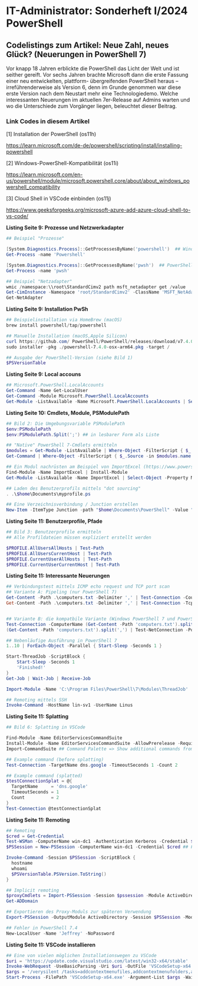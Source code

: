 # IT-Administrator: Sonderheft I/2024 PowerShell

## Codelistings zum Artikel: Neue Zahl, neues Glück? (Neuerungen in PowerShell 7)

Vor knapp 18 Jahren erblickte die PowerShell das Licht der Welt und ist seither gereift.
Vor sechs Jahren brachte Microsoft dann die erste Fassung einer neu entwickelten, plattform-
übergreifenden PowerShell heraus – irreführenderweise als Version 6, denn im Grunde genommen
war diese erste Version nach dem Neustart mehr eine Technologiedemo. Welche interessanten
Neuerungen im aktuellen 7er-Release auf Admins warten und wo die Unterschiede zum
Vorgänger liegen, beleuchtet dieser Beitrag.

### Link Codes in diesem Artikel

[1] Installation der PowerShell (os11h)

https://learn.microsoft.com/de-de/powershell/scripting/install/installing-powershell

[2] Windows-PowerShell-Kompatibilität (os11i)

https://learn.microsoft.com/en-us/powershell/module/microsoft.powershell.core/about/about_windows_powershell_compatibility

[3] Cloud Shell in VSCode einbinden (os11j)

https://www.geeksforgeeks.org/microsoft-azure-add-azure-cloud-shell-to-vs-code/



**Listing Seite 9: Prozesse und Netzwerkadapter**

```powershell
## Beispiel "Prozesse"

[System.Diagnostics.Process]::GetProcessesByName('powershell')  ## Windows PowerShell  
Get-Process -name 'Powershell'

[System.Diagnostics.Process]::GetProcessesByName('pwsh')  ## PowerShell 6 ff
Get-Process -name 'pwsh'

## Beispiel "Netzadapter"
wmic /namespace:\\root\StandardCimv2 path msft_netadapter get /value
Get-CimInstance -Namespace 'root/StandardCimv2' -ClassName 'MSFT_NetAdapter'
Get-NetAdapter
```



**Listing Seite 9: Installation PwSh**

```powershell
## Beispielinstallation via HomeBrew (macOS)
brew install powershell/tap/powershell

## Manuelle Installation (macOS,Apple Silicon)
curl https://github.com/ PowerShell/PowerShell/releases/download/v7.4.0/powershell-7.4.0-osx-arm64.pkg -o powershell-7.4.0-osx-arm64.pkg
sudo installer -pkg ./powershell-7.4.0-osx-arm64.pkg -target /

## Ausgabe der PowerShell-Version (siehe Bild 1)
$PSVersionTable
```



**Listing Seite 9: Local accouns**

```powershell
## Microsoft.PowerShell.LocalAccounts
Get-Command -Name Get-LocalUser
Get-Command -Module Microsoft.PowerShell.LocalAccounts
Get-Module -ListAvailable -Name Microsoft.PowerShell.LocalAccounts | Select-Object -Property ModuleBase
```



**Listing Seite 10: Cmdlets, Module, PSModulePath**

```powershell
## Bild 2: Die Umgebungsvariable PSModulePath
$env:PSModulePath
$env:PSModulePath.Split(';') ## in lesbarer Form als Liste

## "Native" PowerShell 7-Cmdlets ermitteln
$modules = Get-Module -ListAvailable | Where-Object -FilterScript { $_.path -like "$pshome*" } 
Get-Command | Where-Object -FilterScript { $_.Source -in $modules.name } | Sort-Object -Property Name | Get-Unique | Measure-Object

## Ein Modul nachrüsten am Beispiel von ImportExcel (https://www.powershellgallery.com/packages/ImportExcel/)
Find-Module -Name ImportExcel | Install-Module
Get-Module -ListAvailable -Name ImportExcel | Select-Object -Property ModuleBase

## Laden des Benutzerprofils mittels "dot sourcing"
. .\$home\Documents\myprofile.ps

## Eine Verzeichnisverbindung / Junction erstellen
New-Item -ItemType Junction -path "$home\Documents\PowerShell" -Value "$home\Documents\WindowsPowerShell"
```



**Listing Seite 11: Benutzerprofile, Pfade**

```powershell
## Bild 3: Benutzerprofile ermitteln
## Alle Profildateien müssen expliziert erstellt werden

$PROFILE.AllUsersAllHosts | Test-Path
$PROFILE.AllUsersCurrentHost | Test-Path
$PROFILE.CurrentUserAllHosts | Test-Path
$PROFILE.CurrentUserCurrentHost | Test-Path

```



**Listing Seite 11: Interessante Neuerungen**

```powershell
## Verbindungstest mittels ICMP echo request und TCP port scan
## Variante A: Pipeling (nur PowerShell 7)
Get-Content -Path .\computers.txt -Delimiter ',' | Test-Connection -Count 1
Get-Content -Path .\computers.txt -Delimiter ',' | Test-Connection -TcpPort 3389


## Variante B: die kompatbile Variante (Windows PowerShell 7 und PowerShell 7)
Test-Connection -ComputerName (Get-Content -Path 'computers.txt').split(',') -Count 1
(Get-Content -Path 'computers.txt').split(',') | Test-NetConnection -Port 3389

## Nebenläufige Ausführung in PowerShell 7
1..10 | ForEach-Object -Parallel { Start-Sleep -Seconds 1 }

Start-ThreadJob -ScriptBlock {
    Start-Sleep -Seconds 1
    'Finished!'
}
Get-Job | Wait-Job | Receive-Job

Import-Module -Name 'C:\Program Files\PowerShell\7\Modules\ThreadJob'

## Remoting mittels SSH
Invoke-Command -HostName lin-sv1 -UserName Linus
```



**Listing Seite 11: Splatting**

```powershell
## Bild 6: Splatting in VSCode

Find-Module -Name EditorServicesCommandSuite
Install-Module -Name EditorServicesCommandSuite -AllowPrerelease -RequiredVersion 1.0.0-beta4
Import-CommandSuite ## Command Palette => Show additional commands from PowerShell: Splat Command

## Example command (before splatting)
Test-Connection -TargetName dns.google -TimeoutSeconds 1 -Count 2

## Example command (splatted)
$testConnectionSplat = @{
  TargetName     = 'dns.google'
  TimeoutSeconds = 1
  Count          = 2
}
Test-Connection @testConnectionSplat
```



**Listing Seite 11: Remoting**

```powershell
## Remoting
$cred = Get-Credential
Test-WSMan -ComputerName win-dc1 -Authentication Kerberos -Credential $cred
$PSSession = New-PSSession -ComputerName win-dc1 -Credential $cred ## Fan out

Invoke-Command -Session $PSSession -ScriptBlock {
  hostname
  whoami
  $PSVersionTable.PSVersion.ToString()
}

## Implicit remoting
$proxyCmdlets = Import-PSSession -Session $pssession -Module ActiveDirectory 
Get-ADDomain

## Exportieren des Proxy-Moduls zur späteren Verwendung
Export-PSSession -OutputModule ActiveDirectory -Session $PSSession -Module ActiveDirectory -AllowClobber

## Fehler in PowerShell 7.4
New-LocalUser -Name 'Jeffrey' -NoPassword

```



**Listing Seite 11: VSCode installieren**

```powershell
## Eine von vielen möglichen Installationswegen zu VSCode
$uri = 'https://update.code.visualstudio.com/latest/win32-x64/stable'
Invoke-WebRequest -UseBasicParsing -Uri $uri -OutFile 'VSCodeSetup-x64.exe' 
$args = '/verysilent /tasks=addcontextmenufiles,addcontextmenufolders,addtopath'
Start-Process -FilePath 'VSCodeSetup-x64.exe' -Argument-List $args -Wait
```

